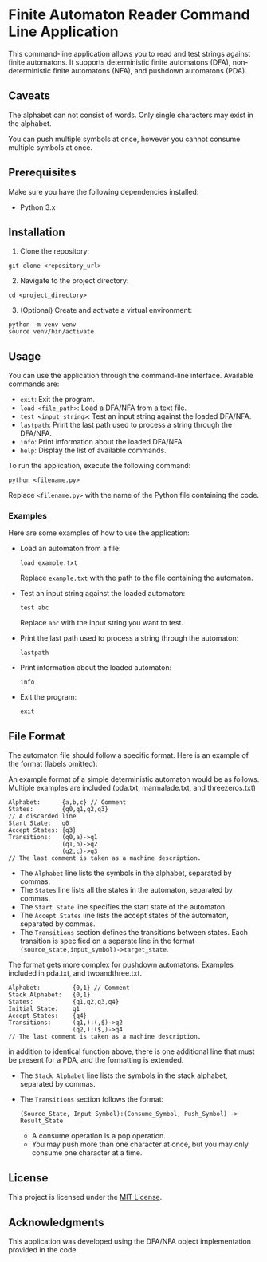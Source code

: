 # Finite Automaton Reader Command Line Application

This command-line application allows you to read and test strings against finite automatons. It supports deterministic finite automatons (DFA), non-deterministic finite automatons (NFA), and pushdown automatons (PDA).

## Caveats

The alphabet can not consist of words. Only single characters may exist in the alphabet.

You can push multiple symbols at once, however you cannot consume multiple symbols at once.

## Prerequisites

Make sure you have the following dependencies installed:

- Python 3.x

## Installation

1. Clone the repository:

```shell
git clone <repository_url>
```

2. Navigate to the project directory:

```shell
cd <project_directory>
```

3. (Optional) Create and activate a virtual environment:

```shell
python -m venv venv
source venv/bin/activate
```

## Usage

You can use the application through the command-line interface. Available commands are:

- `exit`: Exit the program.
- `load <file_path>`: Load a DFA/NFA from a text file.
- `test <input_string>`: Test an input string against the loaded DFA/NFA.
- `lastpath`: Print the last path used to process a string through the DFA/NFA.
- `info`: Print information about the loaded DFA/NFA.
- `help`: Display the list of available commands.

To run the application, execute the following command:

```shell
python <filename.py>
```

Replace `<filename.py>` with the name of the Python file containing the code.

### Examples

Here are some examples of how to use the application:

- Load an automaton from a file:

  ```shell
  load example.txt
  ```

  Replace `example.txt` with the path to the file containing the automaton.

- Test an input string against the loaded automaton:

  ```shell
  test abc
  ```

  Replace `abc` with the input string you want to test.

- Print the last path used to process a string through the automaton:

  ```shell
  lastpath
  ```

- Print information about the loaded automaton:

  ```shell
  info
  ```

- Exit the program:

  ```shell
  exit
  ```

## File Format

The automaton file should follow a specific format. Here is an example of the format (labels omitted):

An example format of a simple deterministic automaton would be as follows.
Multiple examples are included (pda.txt, marmalade.txt, and threezeros.txt)
```
Alphabet:      {a,b,c} // Comment
States:        {q0,q1,q2,q3}
// A discarded line
Start State:   q0
Accept States: {q3}
Transitions:   (q0,a)->q1
               (q1,b)->q2
               (q2,c)->q3
// The last comment is taken as a machine description.
```

- The `Alphabet` line lists the symbols in the alphabet, separated by commas.
- The `States` line lists all the states in the automaton, separated by commas.
- The `Start State` line specifies the start state of the automaton.
- The `Accept States` line lists the accept states of the automaton, separated by commas.
- The `Transitions` section defines the transitions between states. Each transition is specified on a separate line in the format `(source_state,input_symbol)->target_state`.

The format gets more complex for pushdown automatons:
Examples included in pda.txt, and twoandthree.txt.

```
Alphabet:         {0,1} // Comment 
Stack Alphabet:   {0,1}  
States:           {q1,q2,q3,q4}
Initial State:    q1  
Accept States:    {q4}
Transitions:      (q1,):(,$)->q2
                  (q2,):($,)->q4
// The last comment is taken as a machine description.
```

in addition to identical function above, there is one additional line that must be present for a PDA, and the formatting is extended.
- The `Stack Alphabet` line lists the symbols in the stack alphabet, separated by commas.
- The `Transitions` section follows the format:

  `(Source_State, Input Symbol):(Consume_Symbol, Push_Symbol) -> Result_State`
  - A consume operation is a pop operation.
  - You may push more than one character at once, but you may only consume one character at a time.
## License

This project is licensed under the [MIT License](LICENSE).

## Acknowledgments

This application was developed using the DFA/NFA object implementation provided in the code.
